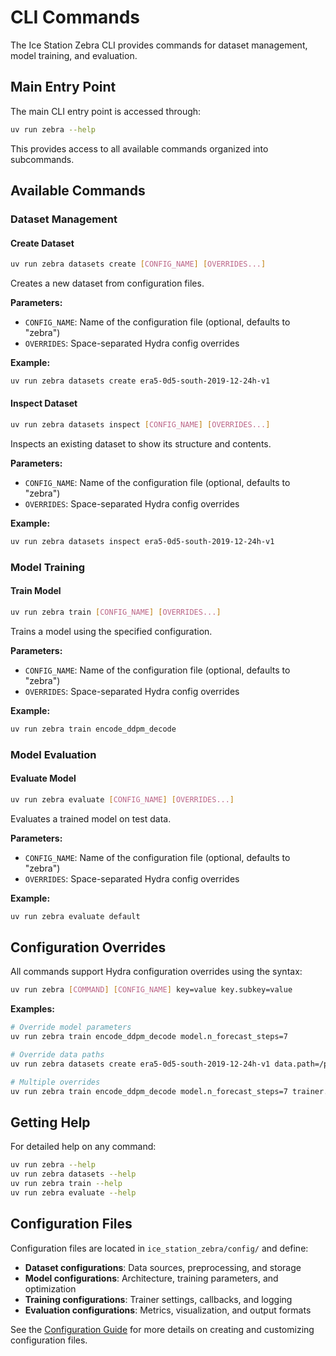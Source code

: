 # CLI Commands

The Ice Station Zebra CLI provides commands for dataset management, model training, and evaluation.

## Main Entry Point

The main CLI entry point is accessed through:

```bash
uv run zebra --help
```

This provides access to all available commands organized into subcommands.

## Available Commands

### Dataset Management

#### Create Dataset
```bash
uv run zebra datasets create [CONFIG_NAME] [OVERRIDES...]
```

Creates a new dataset from configuration files.

**Parameters:**
- `CONFIG_NAME`: Name of the configuration file (optional, defaults to "zebra")
- `OVERRIDES`: Space-separated Hydra config overrides

**Example:**
```bash
uv run zebra datasets create era5-0d5-south-2019-12-24h-v1
```

#### Inspect Dataset
```bash
uv run zebra datasets inspect [CONFIG_NAME] [OVERRIDES...]
```

Inspects an existing dataset to show its structure and contents.

**Parameters:**
- `CONFIG_NAME`: Name of the configuration file (optional, defaults to "zebra")
- `OVERRIDES`: Space-separated Hydra config overrides

**Example:**
```bash
uv run zebra datasets inspect era5-0d5-south-2019-12-24h-v1
```

### Model Training

#### Train Model
```bash
uv run zebra train [CONFIG_NAME] [OVERRIDES...]
```

Trains a model using the specified configuration.

**Parameters:**
- `CONFIG_NAME`: Name of the configuration file (optional, defaults to "zebra")
- `OVERRIDES`: Space-separated Hydra config overrides

**Example:**
```bash
uv run zebra train encode_ddpm_decode
```

### Model Evaluation

#### Evaluate Model
```bash
uv run zebra evaluate [CONFIG_NAME] [OVERRIDES...]
```

Evaluates a trained model on test data.

**Parameters:**
- `CONFIG_NAME`: Name of the configuration file (optional, defaults to "zebra")
- `OVERRIDES`: Space-separated Hydra config overrides

**Example:**
```bash
uv run zebra evaluate default
```

## Configuration Overrides

All commands support Hydra configuration overrides using the syntax:

```bash
uv run zebra [COMMAND] [CONFIG_NAME] key=value key.subkey=value
```

**Examples:**
```bash
# Override model parameters
uv run zebra train encode_ddpm_decode model.n_forecast_steps=7

# Override data paths
uv run zebra datasets create era5-0d5-south-2019-12-24h-v1 data.path=/path/to/data

# Multiple overrides
uv run zebra train encode_ddpm_decode model.n_forecast_steps=7 trainer.max_epochs=100
```

## Getting Help

For detailed help on any command:

```bash
uv run zebra --help
uv run zebra datasets --help
uv run zebra train --help
uv run zebra evaluate --help
```

## Configuration Files

Configuration files are located in `ice_station_zebra/config/` and define:

- **Dataset configurations**: Data sources, preprocessing, and storage
- **Model configurations**: Architecture, training parameters, and optimization
- **Training configurations**: Trainer settings, callbacks, and logging
- **Evaluation configurations**: Metrics, visualization, and output formats

See the [Configuration Guide](configuration.md) for more details on creating and customizing configuration files.
